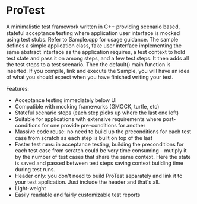 # ProTest
A minimalistic test framework written in C++ providing scenario based, stateful acceptance testing where application user
interface is mocked using test stubs. Refer to Sample.cpp for usage guidance.
The sample defines a simple application class, fake user interface implementing the same abstract interface as the application
requires, a test context to hold test state and pass it on among steps, and a few test steps. It then adds all the test steps
to a test scenario. Then the default() main function is inserted. If you compile, link and execute the Sample, you will have 
an idea of what you should expect when you have finished writing your test.

Features:
- Acceptance testing immediately below UI
- Compatible with mocking frameworks (GMOCK, turtle, etc)
- Stateful scenario steps (each step picks up where the last one left)
- Suitable for applications with extensive requirements where post-conditions for one provide pre-conditions for another
- Massive code reuse: no need to build up the preconditions for each test case from scratch as each step is built on top of the 
  last
- Faster test runs: in acceptance testing, building the preconditions for each test case from scratch could be very time 
  consuming - mutiply it by the number of test cases that share the same context. Here the state is saved and passed between 
  test steps saving context building time during test runs.
- Header only: you don't need to build ProTest separately and link it to your test application. Just include the header and 
  that's all.
- Light-weight
- Easily readable and fairly customizable test reports
